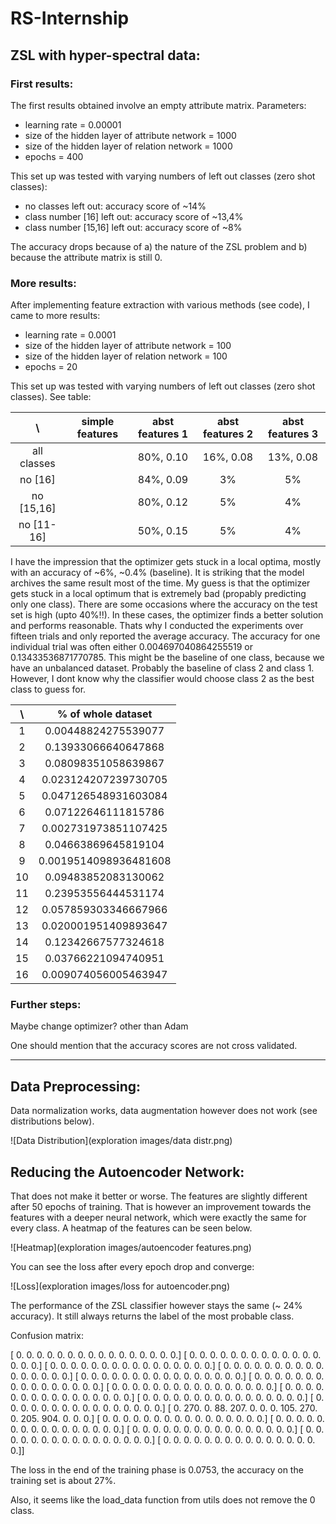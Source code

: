 # RS-Internship

## ZSL with hyper-spectral data:

### First results:
The first results obtained involve an empty attribute matrix. 
Parameters:
* learning rate = 0.00001
* size of the hidden layer of attribute network = 1000
* size of the hidden layer of relation network = 1000
* epochs = 400

This set up was tested with varying numbers of left out classes (zero shot classes):
* no classes left out: accuracy score of ~14% 
* class number [16] left out: accuracy score of ~13,4%
* class number [15,16] left out: accuracy score of ~8%

The accuracy drops because of a) the nature of the ZSL problem and b) because the attribute matrix is still 0.


### More results:
After implementing feature extraction with various methods (see code), I came to more results:

* learning rate = 0.0001
* size of the hidden layer of attribute network = 100
* size of the hidden layer of relation network = 100
* epochs = 20

This set up was tested with varying numbers of left out classes (zero shot classes). See table:


| \            | simple features | abst features 1 | abst features 2 | abst features 3 |
|:-----------: |:---------------:|:---------------:|:---------------:|:---------------:|
| all classes  |               	 |       80%, 0.10     	 |      16%, 0.08      	 |       13%, 0.08   	 |
| no [16]      |               	 |       84%, 0.09     	 |      3%       	 |       5%      	 |
| no [15,16]   |               	 |       80%, 0.12     	 |      5%       	 |       4%      	 |
| no [11-16]   |               	 |       50%, 0.15     	 |      5%       	 |       4%      	 |


I have the impression that the optimizer gets stuck in a local optima, mostly with an accuracy of ~6%, ~0.4% (baseline).
It is striking that the model archives the same result most of the time. My guess is that the optimizer gets stuck in a local optimum that is extremely bad (propably predicting only one class). There are some occasions where the accuracy on the test set is high (upto 40%!!). In these cases, the optimizer finds a better solution and performs reasonable. Thats why I conducted the experiments over fifteen trials and only reported the average accuracy.
The accuracy for one individual trial was often either 0.004697040864255519 or 0.13433536871770785. This might be the baseline of one class, because we have an unbalanced dataset. Probably the baseline of class 2 and class 1. However, I dont know why the classifier would choose class 2 as the best class to guess for.

| \            | % of whole dataset |
|:-----------: |:------------------:|
|      1       | 0.00448824275539077 |
|      2       | 0.13933066640647868  |
|      3       | 0.08098351058639867 |
|      4       | 0.023124207239730705|
|      5       | 0.047126548931603084|
|      6       | 0.07122646111815786|
|      7       | 0.002731973851107425|
|      8       | 0.04663869645819104|
|      9       | 0.0019514098936481608|
|     10       | 0.09483852083130062|
|     11       | 0.23953556444531174|
|     12       | 0.057859303346667966|
|     13       | 0.020001951409893647|
|     14       | 0.12342667577324618|
|     15       | 0.03766221094740951|
|     16       | 0.009074056005463947|




### Further steps:
Maybe change optimizer? other than Adam

One should mention that the accuracy scores are not cross validated.


---------------------------------------------------

## Data Preprocessing:
Data normalization works, data augmentation however does not work (see distributions below).

![Data Distribution](exploration images/data distr.png)

## Reducing the Autoencoder Network:
That does not make it better or worse. The features are slightly different after 50 epochs of training. That is however an improvement towards the features with a deeper neural network, which were exactly the same for every class. A heatmap of the features can be seen below. 

![Heatmap](exploration images/autoencoder features.png)

You can see the loss after every epoch drop and converge:

![Loss](exploration images/loss for autoencoder.png)

The performance of the ZSL classifier however stays the same (~ 24% accuracy). It still always returns the label of the most probable class. 

Confusion matrix: 

[  0.   0.   0.   0.   0.   0.   0.   0.   0.   0.   0.   0.   0.   0.    0.   0.]
[  0.   0.   0.   0.   0.   0.   0.   0.   0.   0.   0.   0.   0.   0.    0.   0.]
[  0.   0.   0.   0.   0.   0.   0.   0.   0.   0.   0.   0.   0.   0.    0.   0.]
[  0.   0.   0.   0.   0.   0.   0.   0.   0.   0.   0.   0.   0.   0.    0.   0.]
[  0.   0.   0.   0.   0.   0.   0.   0.   0.   0.   0.   0.   0.   0.    0.   0.]
[  0.   0.   0.   0.   0.   0.   0.   0.   0.   0.   0.   0.   0.   0.    0.   0.]
[  0.   0.   0.   0.   0.   0.   0.   0.   0.   0.   0.   0.   0.   0.    0.   0.]
[  0.   0.   0.   0.   0.   0.   0.   0.   0.   0.   0.   0.   0.   0.    0.   0.]
[  0.   0.   0.   0.   0.   0.   0.   0.   0.   0.   0.   0.   0.   0.    0.   0.]
[  0.   0.   0.   0.   0.   0.   0.   0.   0.   0.   0.   0.   0.   0.    0.   0.]
[  0. 270.   0.  88. 207.   0.   0.   0. 105. 270.   0. 205. 904.   0.    0.   0.]
[  0.   0.   0.   0.   0.   0.   0.   0.   0.   0.   0.   0.   0.   0.    0.   0.]
[  0.   0.   0.   0.   0.   0.   0.   0.   0.   0.   0.   0.   0.   0.    0.   0.]
[  0.   0.   0.   0.   0.   0.   0.   0.   0.   0.   0.   0.   0.   0.    0.   0.]
[  0.   0.   0.   0.   0.   0.   0.   0.   0.   0.   0.   0.   0.   0.    0.   0.]
[  0.   0.   0.   0.   0.   0.   0.   0.   0.   0.   0.   0.   0.   0.    0.   0.]]

The loss in the end of the training phase is 0.0753, the accuracy on the training set is about 27%.

Also, it seems like the load_data function from utils does not remove the 0 class.
